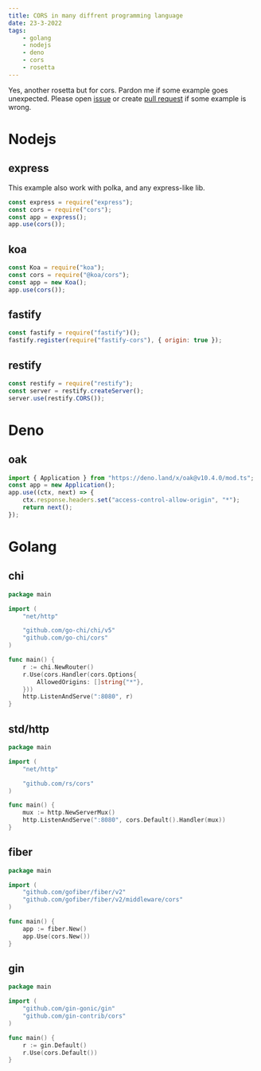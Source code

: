 ```yaml
---
title: CORS in many diffrent programming language
date: 23-3-2022
tags:
    - golang
    - nodejs
    - deno
    - cors
    - rosetta
---
```


Yes, another rosetta but for cors. Pardon me if some example goes unexpected.
Please open [issue](https://github.com/falentio/kepin-turu/issues/new) or create [pull request](https://github.com/falentio/kepin-turu/compare) if some example is wrong.

# Nodejs

## express

This example also work with polka, and any express-like lib.

```js
const express = require("express");
const cors = require("cors");
const app = express();
app.use(cors());
```

## koa

```js
const Koa = require("koa");
const cors = require("@koa/cors");
const app = new Koa();
app.use(cors());
```

## fastify

```js
const fastify = require("fastify")();
fastify.register(require("fastify-cors"), { origin: true });
```

## restify

```js
const restify = require("restify");
const server = restify.createServer();
server.use(restify.CORS());
```

# Deno

## oak

```ts
import { Application } from "https://deno.land/x/oak@v10.4.0/mod.ts";
const app = new Application();
app.use((ctx, next) => {
	ctx.response.headers.set("access-control-allow-origin", "*");
	return next();
});
```

# Golang

## chi

```go
package main

import (
	"net/http"

	"github.com/go-chi/chi/v5"
	"github.com/go-chi/cors"
)

func main() {
	r := chi.NewRouter()
	r.Use(cors.Handler(cors.Options{
		AllowedOrigins: []string{"*"},
	}))
	http.ListenAndServe(":8080", r)
}
```

## std/http

```go
package main

import (
	"net/http"

	"github.com/rs/cors"
)

func main() {
	mux := http.NewServerMux()
	http.ListenAndServe(":8080", cors.Default().Handler(mux))
}
```

## fiber

```go
package main

import (
	"github.com/gofiber/fiber/v2"
	"github.com/gofiber/fiber/v2/middleware/cors"
)

func main() {
	app := fiber.New()
	app.Use(cors.New())
}
```

## gin

```go
package main

import (
	"github.com/gin-gonic/gin"
	"github.com/gin-contrib/cors"
)

func main() {
	r := gin.Default()
	r.Use(cors.Default())
}
```
